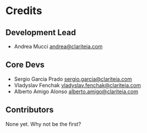 # Credits

## Development Lead

* Andrea Mucci <andrea@clariteia.com>

## Core Devs

* Sergio Garcia Prado <sergio.garcia@clariteia.com>
* Vladyslav Fenchak <vladyslav.fenchak@clariteia.com>
* Alberto Amigo Alonso <alberto.amigo@clariteia.com>

## Contributors

None yet. Why not be the first?
